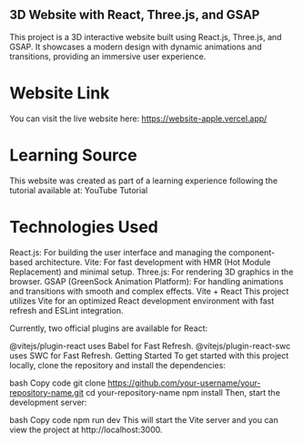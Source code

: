 ## 3D Website with React, Three.js, and GSAP
This project is a 3D interactive website built using React.js, Three.js, and GSAP. It showcases a modern design with dynamic animations and transitions, providing an immersive user experience.

# Website Link
You can visit the live website here: https://website-apple.vercel.app/

# Learning Source
This website was created as part of a learning experience following the tutorial available at: YouTube Tutorial

# Technologies Used
React.js: For building the user interface and managing the component-based architecture.
Vite: For fast development with HMR (Hot Module Replacement) and minimal setup.
Three.js: For rendering 3D graphics in the browser.
GSAP (GreenSock Animation Platform): For handling animations and transitions with smooth and complex effects.
Vite + React
This project utilizes Vite for an optimized React development environment with fast refresh and ESLint integration.

Currently, two official plugins are available for React:

@vitejs/plugin-react uses Babel for Fast Refresh.
@vitejs/plugin-react-swc uses SWC for Fast Refresh.
Getting Started
To get started with this project locally, clone the repository and install the dependencies:

bash
Copy code
git clone https://github.com/your-username/your-repository-name.git
cd your-repository-name
npm install
Then, start the development server:

bash
Copy code
npm run dev
This will start the Vite server and you can view the project at http://localhost:3000.

